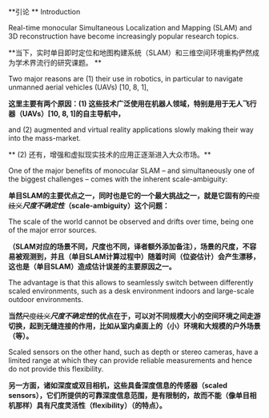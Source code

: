 **引论 ** Introduction

Real-time monocular Simultaneous Localization and Mapping \(SLAM\) and 3D reconstruction have become increasingly popular research topics.

**当下，实时单目即时定位和地图构建系统（SLAM）和三维空间环境重构俨然成为学术界流行的研究课题。 **

Two major reasons are \(1\) their use in robotics, in particular to navigate unmanned aerial vehicles \(UAVs\) \[10, 8, 1\],

**这里主要有两个原因：\(1\) 这些技术广泛使用在机器人领域，特别是用于无人飞行器（UAVs）\[10, 8, 1\]的自主导航中，**

and \(2\) augmented and virtual reality applications slowly making their way into the mass-market.

** \(2\) 还有，增强和虚拟现实技术的应用正逐渐进入大众市场。**

One of the major benefits of monocular SLAM – and simultaneously one of the biggest challenges – comes with the inherent scale-ambiguity:

**单目SLAM的主要优点之一，同时也是它的一个最大挑战之一，就是它固有的**~~尺度歧义~~_**尺度不确定性**_**（scale-ambiguity）这个问题：**

The scale of the world cannot be observed and drifts over time, being one of the major error sources.

**（SLAM对应的场景不同，尺度也不同，译者额外添加备注），场景的尺度，不容易被观测到，并且（单目SLAM计算过程中）随着时间（位姿估计）会产生漂移，这也是（单目SLAM）造成估计误差的主要原因之一。**

The advantage is that this allows to seamlessly switch between differently scaled environments, such as a desk environment indoors and large-scale outdoor environments.

**当然**~~尺度歧义~~_**尺度不确定性**_**的优点在于，可以对不同规模大小的空间环境之间走游切换，起到无缝连接的作用，比如从室内桌面上的（小）环境和大规模的户外场景（等）。**

Scaled sensors on the other hand, such as depth or stereo cameras, have a limited range at which they can provide reliable measurements and hence do not provide this flexibility.

**另一方面，诸如深度或双目相机，这些具备深度信息的传感器（scaled sensors），它们所提供的可靠深度信息范围，是有限制的，故而不能（像单目相机那样）具有尺度灵活性（flexibility）（的特点）。**

